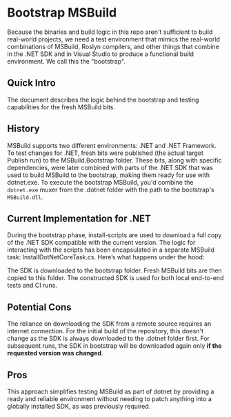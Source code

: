 # Bootstrap MSBuild

Because the binaries and build logic in this repo aren't sufficient to build real-world projects, we need a test environment that mimics the real-world combinations of MSBuild, Roslyn compilers, and other things that combine in the .NET SDK and in Visual Studio to produce a functional build environment. We call this the "bootstrap".

## Quick Intro
The document describes the logic behind the bootstrap and testing capabilities for the fresh MSBuild bits.

## History
MSBuild supports two different environments: .NET and .NET Framework. To test changes for .NET, fresh bits were published (the actual target Publish run) to the MSBuild.Bootstrap folder. These bits, along with specific dependencies, were later combined with parts of the .NET SDK that was used to build MSBuild to the bootstrap, making them ready for use with dotnet.exe. To execute the bootstrap MSBuild, you'd combine the `dotnet.exe` muxer from the .dotnet folder with the path to the bootstrap's `MSBuild.dll`.

## Current Implementation for .NET
During the bootstrap phase, install-scripts are used to download a full copy of the .NET SDK compatible with the current version. The logic for interacting with the scripts has been encapsulated in a separate MSBuild task: InstallDotNetCoreTask.cs. Here’s what happens under the hood:

The SDK is downloaded to the bootstrap folder.
Fresh MSBuild bits are then copied to this folder.
The constructed SDK is used for both local end-to-end tests and CI runs.

## Potential Cons
The reliance on downloading the SDK from a remote source requires an internet connection. For the initial build of the repository, this doesn't change as the SDK is always downloaded to the .dotnet folder first. For subsequent runs, the SDK in bootstrap will be downloaded again only **if the requested version was changed**.

## Pros
This approach simplifies testing MSBuild as part of dotnet by providing a ready and reliable environment without needing to patch anything into a globally installed SDK, as was previously required.